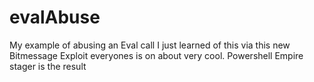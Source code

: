 # evalAbuse
My example of abusing an Eval call I just learned of this via this new Bitmessage Exploit everyones is on about  very cool.  Powershell Empire stager is the result
